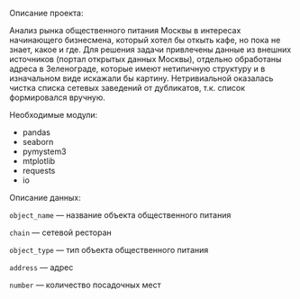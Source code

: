 Описание проекта:

Анализ рынка общественного питания Москвы в интересах начинающего бизнесмена, который хотел бы откыть кафе, но пока не знает, какое и где. Для решения задачи привлечены данные из внешних источников (портал открытых данных Москвы), отдельно обработаны адреса в Зеленограде, которые имеют нетипичную структуру и в изначальном виде искажали бы картину. Нетривиальной оказалась чистка списка сетевых заведений от дубликатов, т.к. список формировался вручную.


Необходимые модули:

- pandas
- seaborn
- pymystem3
- mtplotlib
- requests
- io

Описание данных:


`object_name` — название объекта общественного питания

`chain` — сетевой ресторан

`object_type` — тип объекта общественного питания

`address` — адрес

`number` — количество посадочных мест
